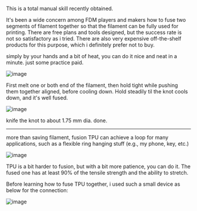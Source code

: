 This is a total manual skill recently obtained. 

It's been a wide concern among FDM players and makers how to fuse two segments of filament together so that the filament can be fully used for printing. There are free plans and tools designed, but the success rate is not so satisfactory as i tried. There are also very expensive off-the-shelf products for this purpose, which i definitely prefer not to buy. 

simply by your hands and a bit of heat, you can do it nice and neat in a minute. just some practice paid. 

![image](https://github.com/user-attachments/assets/0b8b5247-a483-41f5-b9c3-5e30ae362de2)

First melt one or both end of the filament, then hold tight while pushing them together aligned, before cooling down. Hold steadily til the knot cools down, and it's well fused. 

![image](https://github.com/user-attachments/assets/692b7ea5-a046-4fc7-8fbc-6d3dadadd68a)

knife the knot to about 1.75 mm dia. done. 



-------


more than saving filament, fusion TPU can achieve a loop for many applications, such as a flexible ring hanging stuff (e.g., my phone, key, etc.)

![image](https://github.com/user-attachments/assets/7946c032-a362-43b1-a2a4-56bac148a687)

TPU is a bit harder to fusion, but with a bit more patience, you can do it. The fused one has at least 90% of the tensile strength and the ability to stretch. 

Before learning how to fuse TPU together, i used such a small device as below for the connection:

![image](https://github.com/user-attachments/assets/08039308-bbbb-4497-b86f-9f9726d98492)

